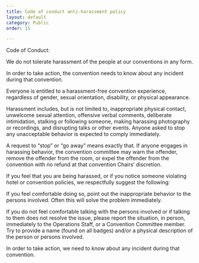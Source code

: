 ```yaml
---
title: Code of conduct anti-harassment policy
layout: default
category: Public
order: 15

---
```

Code of Conduct: 

We do not tolerate harassment of the people at our conventions in any form. 

In order to take action, the convention needs to know about any incident during that convention. 

Everyone is entitled to a harassment-free convention experience, regardless of gender, sexual orientation, disability, or physical appearance. 

Harassment includes, but is not limited to, inappropriate physical contact, unwelcome sexual attention, offensive verbal comments, deliberate intimidation, stalking or following someone, making harassing photography or recordings, and disrupting talks or other events. Anyone asked to stop any unacceptable behavior is expected to comply immediately. 

A request to “stop” or “go away” means exactly that. If anyone engages in harassing behavior, the convention committee may warn the offender, remove the offender from the room, or expel the offender from the convention with no refund at that convention Chairs’ discretion.

 If you feel that you are being harassed, or if you notice someone violating hotel or convention policies, we respectfully suggest the following: 

If you feel comfortable doing so, point out the inappropriate behavior to the persons involved. Often this will solve the problem immediately. 

If you do not feel comfortable talking with the persons involved or if talking to them does not resolve the issue, please report the situation, in person, immediately to the Operations Staff, or a Convention Committee member. Try to provide a name (found on all badges) and/or a physical description of the person or persons involved. 

In order to take action, we need to know about any incident during that convention.